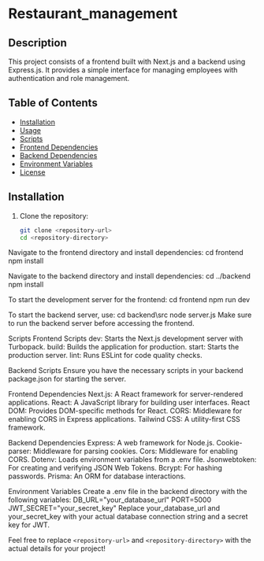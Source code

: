 # Restaurant_management

## Description

This project consists of a frontend built with Next.js and a backend using Express.js. It provides a simple interface for managing employees with authentication and role management.

## Table of Contents

- [Installation](#installation)
- [Usage](#usage)
- [Scripts](#scripts)
- [Frontend Dependencies](#frontend-dependencies)
- [Backend Dependencies](#backend-dependencies)
- [Environment Variables](#environment-variables)
- [License](#license)

## Installation

1. Clone the repository:
   ```bash
   git clone <repository-url>
   cd <repository-directory>
Navigate to the frontend directory and install dependencies:
cd frontend
npm install

Navigate to the backend directory and install dependencies:
cd ../backend
npm install

To start the development server for the frontend:
cd frontend
npm run dev

To start the backend server, use:
cd backend\src
node server.js
Make sure to run the backend server before accessing the frontend.

Scripts
Frontend Scripts
dev: Starts the Next.js development server with Turbopack.
build: Builds the application for production.
start: Starts the production server.
lint: Runs ESLint for code quality checks.

Backend Scripts
Ensure you have the necessary scripts in your backend package.json for starting the server.

Frontend Dependencies
Next.js: A React framework for server-rendered applications.
React: A JavaScript library for building user interfaces.
React DOM: Provides DOM-specific methods for React.
CORS: Middleware for enabling CORS in Express applications.
Tailwind CSS: A utility-first CSS framework.

Backend Dependencies
Express: A web framework for Node.js.
Cookie-parser: Middleware for parsing cookies.
Cors: Middleware for enabling CORS.
Dotenv: Loads environment variables from a .env file.
Jsonwebtoken: For creating and verifying JSON Web Tokens.
Bcrypt: For hashing passwords.
Prisma: An ORM for database interactions.

Environment Variables
Create a .env file in the backend directory with the following variables:
DB_URL="your_database_url"
PORT=5000
JWT_SECRET="your_secret_key"
Replace your_database_url and your_secret_key with your actual database connection string and a secret key for JWT.

Feel free to replace `<repository-url>` and `<repository-directory>` with the actual details for your project!
